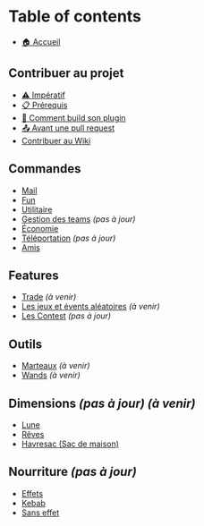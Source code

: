 # Table of contents

* [🏠 Accueil](README.md)

## Contribuer au projet <a href="#contribuer" id="contribuer"></a>

* [⚠️ Impératif](contribuer/imperatif.md)
* [📋 Prérequis](contribuer/prerequis.md)
* [🧱 Comment build son plugin](contribuer/comment-build-son-plugin.md)
* [📤 Avant une pull request](contribuer/avant-une-pull-request.md)
* [ Contribuer au Wiki](contribuer/wiki.md)

## Commandes

* [Mail](commandes/mail.md)
* [Fun](commandes/fun.md)
* [Utilitaire](commandes/utilitaire.md)
* [Gestion des teams](commandes/gestion-des-teams.md) *(pas à jour)*
* [Économie](commandes/economie.md)
* [Téléportation](commandes/teleportation.md) *(pas à jour)*
* [Amis](commandes/amis.md)

## Features

* [Trade](features/trade.md) *(à venir)*
* [Les jeux et évents aléatoires](features/les-events-aleatoires.md) *(à venir)*
* [Les Contest](features/contest.md) *(pas à jour)*

## Outils

* [Marteaux](outils/marteaux.md) *(à venir)*
* [Wands](outils/wands.md) *(à venir)*

## Dimensions *(pas à jour)* *(à venir)*

* [Lune](dimensions/lune.md)
* [Rêves](dimensions/reves.md)
* [Havresac (Sac de maison)](dimensions/sac-de-maison.md)

## Nourriture *(pas à jour)*

* [Effets](nourriture/nourriture.md)
* [Kebab](nourriture/kebab.md)
* [Sans effet](nourriture/sans-effet.md)
